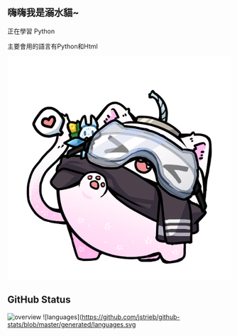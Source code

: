 ## 嗨嗨我是溺水貓~
正在學習 Python

主要會用的語言有Python和Html


![image](https://raw.githubusercontent.com/watercatuwu/watercatuwu/main/unknown.png)

## GitHub Status
![overview](https://github.com/watercatuwu/github-stats/blob/master/generated/overview.svg)
![languages](https://github.com/jstrieb/github-stats/blob/master/generated/languages.svg
